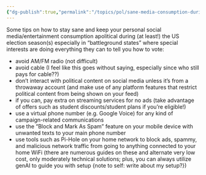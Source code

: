 ```yaml
---
{"dg-publish":true,"permalink":"/topics/pol/sane-media-consumption-during-election-seasons/","created":"2024-10-14T03:37:30.589-04:00"}
---
```


Some tips on how to stay sane and keep your personal social media/entertainment consumption apolitical during (at least!) the US election season(s) especially in “battleground states” where special interests are doing everything they can to tell you how to vote:
- avoid AM/FM radio (not difficult)
- avoid cable (I feel like this goes without saying, especially since who still pays for cable??)
- don’t interact with political content on social media unless it’s from a throwaway account (and make use of any platform features that restrict political content from being shown on your feed)
- if you can, pay extra on streaming services for no ads (take advantage of offers such as student discounts/student plans if you’re eligible!)
- use a virtual phone number (e.g. Google Voice) for any kind of campaign-related communications 
- use the “Block and Mark As Spam” feature on your mobile device with unwanted texts to your main phone number 
- use tools such as Pi-Hole on your home network to block ads, spammy, and malicious network traffic from going to anything connected to your home WiFi (there are numerous guides on these and alternate very low cost, only moderately technical solutions; plus, you can always utilize genAI to guide you with setup {note to self: write about my setup?})